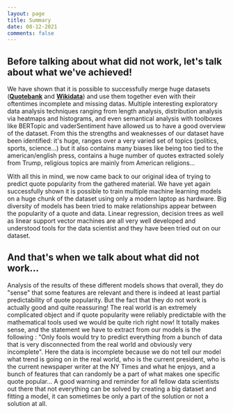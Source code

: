 ```yaml
---
layout: page
title: Summary
date: 08-12-2021
comments: false
---
```

## Before talking about what did not work, let's talk about what we've achieved!
We have shown that it is possible to successfully merge huge datasets (<a href="https://zenodo.org/record/4277311"><b>Quotebank</b></a> and <a href="https://www.wikidata.org/wiki/Wikidata:Main_Page"><b>Wikidata</b></a>) and use them together even with their oftentimes incomplete and missing datas.
Multiple interesting exploratory data analysis techniques ranging from length analysis, distribution analysis via heatmaps and histograms, and even semantical analysis with 
toolboxes like BERTopic and vaderSentiment have allowed us to have a good overview of the dataset.
From this the strengths and weaknesses of our dataset have been identified: it's huge, ranges over a very varied set of topics (politics, sports, science...) but it also contains many biases like being too tied to the american/english press, contains a huge number of quotes extracted solely from Trump, religious topics are mainly from American religions...

With all this in mind, we now came back to our original idea of trying to predict quote popularity from the gathered material.
We have yet again successfully shown it is possible to train multiple machine learning models on a huge chunk of the dataset using only a modern laptop as hardware. Big diversity of models has been tried to make relationships appear between the popularity of a quote and data. Linear regression, decision trees as well as linear support vector machines are all very well developed and understood tools for the data scientist and they have been tried out on our dataset.

## And that's when we talk about what did not work...
Analysis of the results of these different models shows that overall, they do "sense" that some features are relevant and there is indeed at least partial predictability of quote popularity.
But the fact that they do not work is actually good and quite reassuring! The real world is an extremely complicated object and if quote popularity were reliably predictable with the mathematical tools used we would be quite rich right now! It totally makes sense, and the statement we have to extract from our models is the following : 
"Only fools would try to predict everything from a bunch of data that is very disconnected from the real world and obviously very incomplete". Here the data is incomplete because we do not
tell our model what trend is going on in the real world, who is the current president, who is the current newspaper writer at the NY Times and what he enjoys, and a bunch of features that can randomly be a part of what makes one specific quote popular... A good warning and reminder for all fellow data scientists out there that not everything can be solved by creating a big dataset and fitting a model, it can sometimes be only a part of the solution or not a solution at all.






